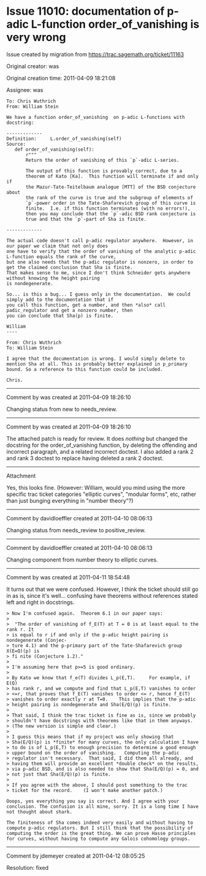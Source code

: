 # Issue 11010: documentation of p-adic L-function  order_of_vanishing is very wrong

Issue created by migration from https://trac.sagemath.org/ticket/11163

Original creator: was

Original creation time: 2011-04-09 18:21:08

Assignee: was


```
To: Chris Wuthrich
From: William Stein

We have a function order_of_vanishing  on p-adic L-functions with docstring:

-------------
Definition:     L.order_of_vanishing(self)
Source:
   def order_of_vanishing(self):
       r"""
       Return the order of vanishing of this `p`-adic L-series.

       The output of this function is provably correct, due to a
       theorem of Kato [Ka].  This function will terminate if and only if
       the Mazur-Tate-Teitelbaum analogue [MTT] of the BSD conjecture about
       the rank of the curve is true and the subgroup of elements of
       `p`-power order in the Tate-Shafarevich group of this curve is
       finite.  I.e. if this function terminates (with no errors!),
       then you may conclude that the `p`-adic BSD rank conjecture is
       true and that the `p`-part of Sha is finite.

-------------

The actual code doesn't call p-adic regulator anywhere.  However, in
our paper we claim that not only does
one have to verify that the order of vanishing of the analytic p-adic
L-function equals the rank of the curve,
but one also needs that the p-adic regulator is nonzero, in order to
get the claimed conclusion that Sha is finite.
That makes sense to me, since I don't think Schneider gets anywhere
without knowing the height pairing
is nondegenerate.

So... is this a bug... I guess only in the documentation.  We could
simply add to the documentation that if
you call this function, get a number, and then *also* call
padic_regulator and get a nonzero number, then
you can conclude that Sha(p) is finite.

William
----

From: Chris Wuthrich
To: William Stein

I agree that the documentation is wrong. I would simply delete to
mention Sha at all. This is probably better explained in p_primary
bound. So a reference to this function could be included.

Chris.
```





---

Comment by was created at 2011-04-09 18:26:10

Changing status from new to needs_review.


---

Comment by was created at 2011-04-09 18:26:10

The attached patch is ready for review.  It does *nothing* but changed the docstring for the order_of_vanishing function, by deleting the offending and incorrect paragraph, and a related incorrect doctest.  I also added a rank 2 and rank 3 doctest to replace having deleted a rank 2 doctest.


---

Attachment

Yes, this looks fine. (However: William, would you mind using the more specific trac ticket categories "elliptic curves", "modular forms", etc, rather than just bunging everything in "number theory"?)


---

Comment by davidloeffler created at 2011-04-10 08:06:13

Changing status from needs_review to positive_review.


---

Comment by davidloeffler created at 2011-04-10 08:06:13

Changing component from number theory to elliptic curves.


---

Comment by was created at 2011-04-11 18:54:48

It turns out that we were confused.  However, I think the ticket should still go in as is, since it's well... confusing have theorems without references stated left and right in docstrings.  

```
> Now I'm confused again.  Theorem 6.1 in our paper says:
>
>  "The order of vanishing of f_E(T) at T = 0 is at least equal to the rank r. It
> is equal to r if and only if the p-adic height pairing is nondegenerate (Conjec-
> ture 4.1) and the p-primary part of the Tate-Shafarevich group X(E=Q)(p) is
> fi nite (Conjecture 1.2)."
>
> I'm assuming here that p>=5 is good ordinary.
>
> By Kato we know that f_e(T) divides L_p(E,T).     For example, if E(Q)
> has rank r, and we compute and find that L_p(E,T) vanishes to order
> <=r, that proves that f_E(T) vanishes to order <= r, hence f_E(T)
> vanishes to order exactly r at T=0.    This implies that the p-adic
> height pairing is nondegenerate and Sha(E/Q)(p) is finite.
>
> That said, I think the trac ticket is fine as is, since we probably
> shouldn't have docstrings with theorems like that in them anyways.
> (The new version is simple and clear.)
>
> I guess this means that if my project was only showing that
> Sha(E/Q)(p) is *finite* for many curves, the only calculation I have
> to do is of L_p(E,T) to enough precision to determine a good enough
> upper bound on the order of vanishing.   Computing the p-adic
> regulator isn't necessary.  That said, I did them all already, and
> having them will provide an excellent *double check* on the results,
> via p-adic BSD, and is also needed to show that Sha(E/Q)(p) = 0, and
> not just that Sha(E/Q)(p) is finite.
>
> If you agree with the above, I should post something to the trac
> ticket for the record.    (I won't make another patch.)

Ooops, yes everything you say is correct. And I agree with your
conclusion. The confusion is all mine, sorry. It is a long time I have
not thought about shark.

The finiteness of Sha comes indeed very easily and without having to
compute p-adic regulators. But I still think that the possibility of
computing the order is the great thing. We can prove Hasse principles
for curves, without having to compute any Galois cohomology groups.
```



---

Comment by jdemeyer created at 2011-04-12 08:05:25

Resolution: fixed
